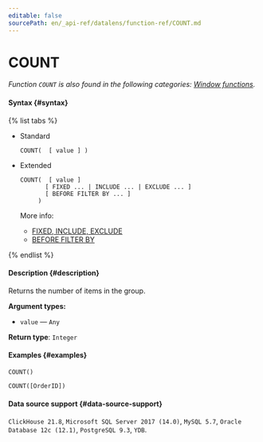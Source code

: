 ```yaml
---
editable: false
sourcePath: en/_api-ref/datalens/function-ref/COUNT.md
---
```


# COUNT

_Function `COUNT` is also found in the following categories: [Window functions](COUNT_WINDOW.md)._

#### Syntax {#syntax}

{% list tabs %}

- Standard

  ```
  COUNT(  [ value ] )
  ```

- Extended

  ```
  COUNT(  [ value ]
         [ FIXED ... | INCLUDE ... | EXCLUDE ... ]
         [ BEFORE FILTER BY ... ]
       )
  ```

  More info:
  - [FIXED, INCLUDE, EXCLUDE](aggregation-functions.md#syntax-lod)
  - [BEFORE FILTER BY](aggregation-functions.md#syntax-before-filter-by)

{% endlist %}

#### Description {#description}
Returns the number of items in the group.

**Argument types:**
- `value` — `Any`


**Return type**: `Integer`

#### Examples {#examples}

```
COUNT()
```

```
COUNT([OrderID])
```


#### Data source support {#data-source-support}

`ClickHouse 21.8`, `Microsoft SQL Server 2017 (14.0)`, `MySQL 5.7`, `Oracle Database 12c (12.1)`, `PostgreSQL 9.3`, `YDB`.
